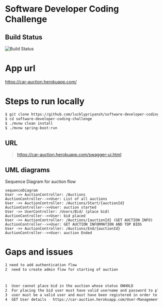 
# Software Developer Coding Challenge

## Build Status
![Build Status](https://travis-ci.com/lucklypriyansh/software-developer-coding-challenge.svg?branch=master)

  

  

# App url

https://car-auction.herokuapp.com/

# Steps to run locally

```sh
$ git clone https://github.com/lucklypriyansh/software-developer-coding-challenge.git
$ cd software-developer-coding-challenge
$ ./mvnw clean install
$ ./mvnw spring-boot:run
```

## URL
> https://car-auction.herokuapp.com/swagger-ui.html



## UML diagrams

Sequence Diagram for auction flow

```mermaid
sequenceDiagram
User ->> AuctionController: /Auctions
AuctionController-->>User: List of all auctions
User ->> AuctionController: /Auctions/Start/{auctionId}
AuctionController-->>User: auction started 
User ->> UserController: /Users/Bid/ (place bid)
AuctionController-->>User: bid placed 
User ->> AuctionController: /Auctions/{auctionId} (GET AUCTION INFO)
AuctionController-->>User: GET AUCTION INFORMATION AND TOP BIDS
User ->> AuctionController: /Auctions/End/{auctionId}
AuctionController-->>User: auction Ended 

```

# Gaps and issues

```sh
1 need to add authentication flow  
2  need to create admin flow for starting of auction 
```

# 

```sh
1  User cannot place bid in the auction whose status ONHOLD
2  For placing the bid user must have valid username and password to place bid
3  user must be a valid user and must have been registered in order to place bid
4  GET User details - https://car-auction.herokuapp.com/User-Management/Users  (for username and password)
```



